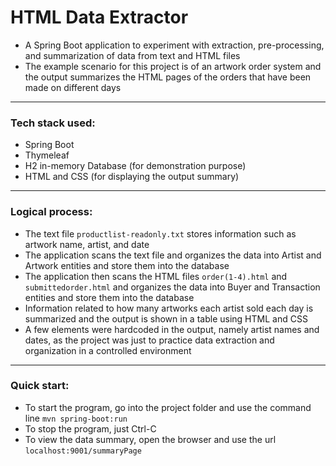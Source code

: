 # HTML Data Extractor
- A Spring Boot application to experiment with extraction, pre-processing, and summarization of data from text and HTML files
- The example scenario for this project is of an artwork order system and the output summarizes the HTML pages of the orders that have been made on different days
---
### Tech stack used:
- Spring Boot
- Thymeleaf
- H2 in-memory Database (for demonstration purpose)
- HTML and CSS (for displaying the output summary)
---
### Logical process:
- The text file `productlist-readonly.txt` stores information such as artwork name, artist, and date
- The application scans the text file and organizes the data into Artist and Artwork entities and store them into the database
- The application then scans the HTML files `order(1-4).html` and `submittedorder.html` and organizes the data into Buyer and Transaction entities and store them into the database
- Information related to how many artworks each artist sold each day is summarized and the output is shown in a table using HTML and CSS
- A few elements were hardcoded in the output, namely artist names and dates, as the project was just to practice data extraction and organization in a controlled environment
---
### Quick start:
- To start the program, go into the project folder and use the command line `mvn spring-boot:run`
- To stop the program, just Ctrl-C
- To view the data summary, open the browser and use the url `localhost:9001/summaryPage`
